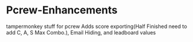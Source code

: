 # Pcrew-Enhancements
tampermonkey stuff for pcrew
Adds score exporting(Half Finished need to add C, A, S Max Combo.), Email Hiding, and leadboard values
